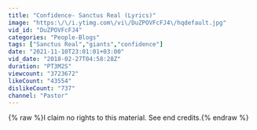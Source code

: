 ```yaml
---
title: "Confidence- Sanctus Real (Lyrics)"
image: "https:\/\/i.ytimg.com\/vi\/DuZPOVFcFJ4\/hqdefault.jpg"
vid_id: "DuZPOVFcFJ4"
categories: "People-Blogs"
tags: ["Sanctus Real","giants","confidence"]
date: "2021-11-10T23:01:01+03:00"
vid_date: "2018-02-27T04:58:28Z"
duration: "PT3M2S"
viewcount: "3723672"
likeCount: "43554"
dislikeCount: "737"
channel: "Pastor"
---
```

{% raw %}I claim no rights to this material.  See end credits.{% endraw %}
